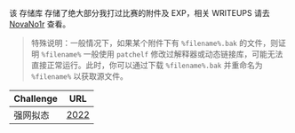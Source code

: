 该 存储库 存储了绝大部分我打过比赛的附件及 EXP，相关 WRITEUPS 请去 [NovaNo1r](https://novanoir.moe) 查看。

> 特殊说明：一般情况下，如果某个附件下有 `%filename%.bak` 的文件，则证明 `%filename%` 一般使用 `patchelf` 修改过解释器或动态链接库，可能无法直接正常运行。此时，你可以通过下载 `%filename%.bak` 并重命名为 `%filename%` 以获取源文件。

|  Challenge    |   URL   |
| ---- | ---- |
|   强网拟态   |   [2022](强网拟态2022/)   |